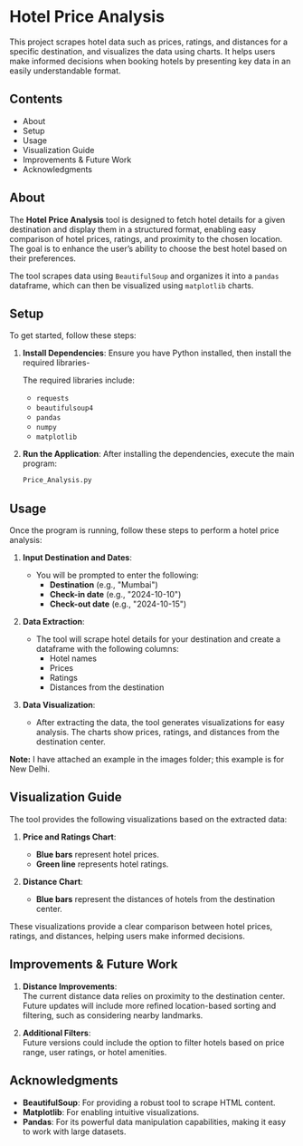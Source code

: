 # Hotel Price Analysis

This project scrapes hotel data such as prices, ratings, and distances for a specific destination, and visualizes the data using charts. It helps users make informed decisions when booking hotels by presenting key data in an easily understandable format.

## Contents
- About
- Setup
- Usage
- Visualization Guide
- Improvements & Future Work
- Acknowledgments

## About

The **Hotel Price Analysis** tool is designed to fetch hotel details for a given destination and display them in a structured format, enabling easy comparison of hotel prices, ratings, and proximity to the chosen location. The goal is to enhance the user’s ability to choose the best hotel based on their preferences.

The tool scrapes data using `BeautifulSoup` and organizes it into a `pandas` dataframe, which can then be visualized using `matplotlib` charts.

## Setup

To get started, follow these steps:

1. **Install Dependencies**: Ensure you have Python installed, then install the required libraries-

   The required libraries include:
   - `requests`
   - `beautifulsoup4`
   - `pandas`
   - `numpy`
   - `matplotlib`

2. **Run the Application**: After installing the dependencies, execute the main program:

    ```bash
    Price_Analysis.py
    ```

## Usage

Once the program is running, follow these steps to perform a hotel price analysis:

1. **Input Destination and Dates**:
    - You will be prompted to enter the following:
      - **Destination** (e.g., "Mumbai")
      - **Check-in date** (e.g., "2024-10-10")
      - **Check-out date** (e.g., "2024-10-15")

2. **Data Extraction**:
    - The tool will scrape hotel details for your destination and create a dataframe with the following columns:
      - Hotel names
      - Prices
      - Ratings
      - Distances from the destination

3. **Data Visualization**:
    - After extracting the data, the tool generates visualizations for easy analysis. The charts show prices, ratings, and distances from the destination center.
  
**Note:** I have attached an example in the images folder; this example is for New Delhi.

## Visualization Guide

The tool provides the following visualizations based on the extracted data:

1. **Price and Ratings Chart**:
    - **Blue bars** represent hotel prices.
    - **Green line** represents hotel ratings.

2. **Distance Chart**:
    - **Blue bars** represent the distances of hotels from the destination center.

These visualizations provide a clear comparison between hotel prices, ratings, and distances, helping users make informed decisions.

## Improvements & Future Work

1. **Distance Improvements**:  
   The current distance data relies on proximity to the destination center. Future updates will include more refined location-based sorting and filtering, such as considering nearby landmarks.

2. **Additional Filters**:  
   Future versions could include the option to filter hotels based on price range, user ratings, or hotel amenities.

## Acknowledgments

- **BeautifulSoup**: For providing a robust tool to scrape HTML content.
- **Matplotlib**: For enabling intuitive visualizations.
- **Pandas**: For its powerful data manipulation capabilities, making it easy to work with large datasets.

